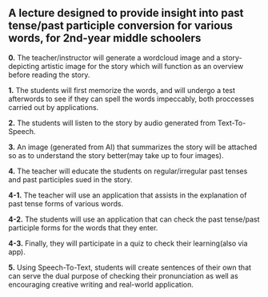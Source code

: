 ## A lecture designed to provide insight into past tense/past participle conversion for various words, for 2nd-year middle schoolers

**0.** The teacher/instructor will generate a wordcloud image and a story-depicting artistic image for the story which will function as an overview before reading the story.

**1.** The students will first memorize the words, and will undergo a test afterwords to see if they can spell the words impeccably, both proccesses carried out by applications.

**2.** The students will listen to the story by audio generated from Text-To-Speech.

**3.** An image (generated from AI) that summarizes the story will be attached so as to understand the story better(may take up to four images).

**4.** The teacher will educate the students on regular/irregular past tenses and past participles sued in the story.

**4-1.** The teacher will use an application that assists in the explanation of past tense forms of various words.

**4-2.** The students will use an application that can check the past tense/past participle forms for the words that they enter.

**4-3.** Finally, they will participate in a quiz to check their learning(also via app).

**5.** Using Speech-To-Text, students will create sentences of their own that can serve the dual purpose of checking their pronunciation as well as encouraging creative writing and real-world application.
